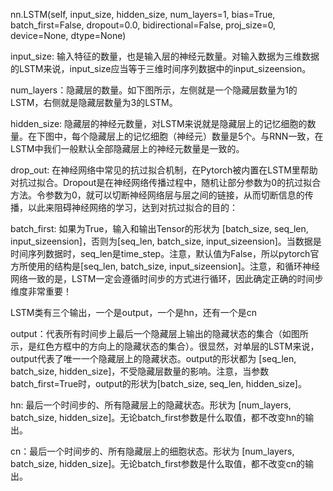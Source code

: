 


nn.LSTM(self, input_size, hidden_size, num_layers=1, bias=True, batch_first=False, dropout=0.0, bidirectional=False, proj_size=0, device=None, dtype=None)

input_size: 输入特征的数量，也是输入层的神经元数量。对输入数据为三维数据的LSTM来说，input_size应当等于三维时间序列数据中的input_sizeension。

num_layers：隐藏层的数量。如下图所示，左侧就是一个隐藏层数量为1的LSTM，右侧就是隐藏层数量为3的LSTM。

hidden_size: 隐藏层的神经元数量，对LSTM来说就是隐藏层上的记忆细胞的数量。在下图中，每个隐藏层上的记忆细胞（神经元）数量是5个。与RNN一致，在LSTM中我们一般默认全部隐藏层上的神经元数量是一致的。

drop_out: 在神经网络中常见的抗过拟合机制，在Pytorch被内置在LSTM里帮助对抗过拟合。Dropout是在神经网络传播过程中，随机让部分参数为0的抗过拟合方法。令参数为0，就可以切断神经网络层与层之间的链接，从而切断信息的传播，以此来阻碍神经网络的学习，达到对抗过拟合的目的：

batch_first: 如果为True，输入和输出Tensor的形状为 [batch_size, seq_len, input_sizeension]，否则为[seq_len, batch_size, input_sizeension]。当数据是时间序列数据时，seq_len是time_step。注意，默认值为False，所以pytorch官方所使用的结构是[seq_len, batch_size, input_sizeension]。注意，和循环神经网络一致的是，LSTM一定会遵循时间步的方式进行循环，因此确定正确的时间步维度非常重要！


LSTM类有三个输出，一个是output，一个是hn，还有一个是cn

output：代表所有时间步上最后一个隐藏层上输出的隐藏状态的集合（如图所示，是红色方框中的方向上的隐藏状态的集合）。很显然，对单层的LSTM来说，output代表了唯一一个隐藏层上的隐藏状态。output的形状都为 [seq_len, batch_size, hidden_size]，不受隐藏层数量的影响。注意，当参数batch_first=True时，output的形状为[batch_size, seq_len, hidden_size]。

hn: 最后一个时间步的、所有隐藏层上的隐藏状态。形状为 [num_layers, batch_size, hidden_size]。无论batch_first参数是什么取值，都不改变hn的输出。

cn：最后一个时间步的、所有隐藏层上的细胞状态。形状为 [num_layers, batch_size, hidden_size]。无论batch_first参数是什么取值，都不改变cn的输出。